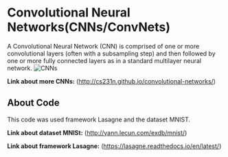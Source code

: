 # Convolutional Neural Networks(CNNs/ConvNets)

A Convolutional Neural Network (CNN) is comprised of one or more convolutional layers (often with a subsampling step) 
and then followed by one or more fully connected layers as in a standard multilayer neural network.
![CNNs](https://adeshpande3.github.io/assets/LeNet.png)

**Link about more CNNs:** (http://cs231n.github.io/convolutional-networks/)

## About Code
This code was used framework Lasagne and the dataset MNIST.

**Link about dataset MNISt:** (http://yann.lecun.com/exdb/mnist/)

**Link about framework Lasagne:** (https://lasagne.readthedocs.io/en/latest/)
